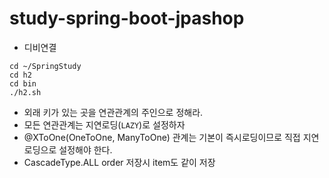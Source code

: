 # study-spring-boot-jpashop

- 디비연결
```
cd ~/SpringStudy
cd h2
cd bin
./h2.sh
```
- 외래 키가 있는 곳을 연관관계의 주인으로 정해라. 
- 모든 연관관계는 지연로딩(`LAZY`)로 설정하자
- @XToOne(OneToOne, ManyToOne) 관계는 기본이 즉시로딩이므로 직접 지연로딩으로 설정해야 한다.
- CascadeType.ALL order 저장시 item도 같이 저장